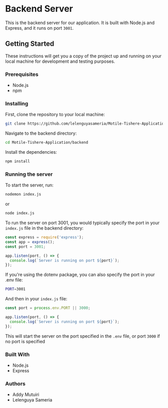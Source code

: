 # Backend Server

This is the backend server for our application. It is built with Node.js and Express, and it runs on port `3001`.

## Getting Started

These instructions will get you a copy of the project up and running on your local machine for development and testing purposes.

### Prerequisites

- Node.js
- npm

### Installing

First, clone the repository to your local machine:

```sh
git clone https://github.com/lelenguyasameria/Motile-Tishere-Application.git
```
Navigate to the backend directory:
```bash
cd Motile-Tishere-Application/backend
```

Install the dependencies:
```bash
npm install
```

### Running the server
To start the server, run:
```bash
nodemon index.js
```
 or
```bash
node index.js
```

To run the server on port 3001, you would typically specify the port in your `index.js` file in the backend directory:

```javascript
const express = require('express');
const app = express();
const port = 3001;

app.listen(port, () => {
  console.log(`Server is running on port ${port}`);
});
```
If you're using the dotenv package, you can also specify the port in your .env file:

```bash
PORT=3001
```
And then in your `index.js` file:

```javascript
const port = process.env.PORT || 3000;

app.listen(port, () => {
  console.log(`Server is running on port ${port}`);
});
```

This will start the server on the port specified in the `.env` file, or port `3000` if no port is specified

### Built With
- Node.js
- Express

### Authors
- Addy Mutuiri
- Lelenguya Sameria